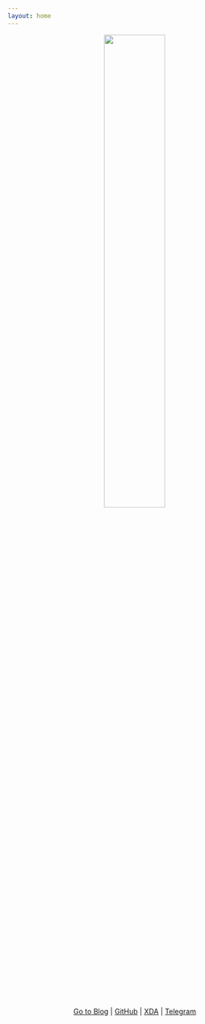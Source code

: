 ```yaml
---
layout: home
---
```


<p align="center"><img src="https://s20.postimg.cc/arzyqvd31/Zaw_Zaw-_Round.png" width="49%" height="49%"/></p>
<p align="center"><a href="https://medium.com/zawzaww">Go to Blog</a> | <a href="https://github.com/zawzaww">GitHub</a> | <a href="https://forum.xda-developers.com/member.php?u=7581611">XDA</a> | <a href="https://t.me/zawzaww">Telegram</a>

